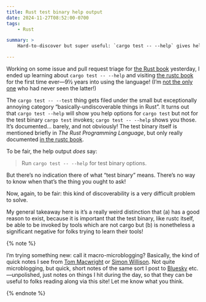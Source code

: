 ```yaml
---
title: Rust test binary help output
date: 2024-11-27T08:52:00-0700
tags:
    - Rust

summary: >
    Hard-to-discover but super useful: `cargo test -- --help` gives help output for Rust test binaries, which has a bunch of useful options.

---
```


Working on some issue and pull request triage for [the Rust book][trpl] yesterday, I ended up learning about `cargo test -- --help` and visiting [the rustc book][rustc-book] for the first time ever—9½ years into using the language! (I’m [not the only one][mas] who had never seen the latter!)

[trpl]: https://github.com/rust-lang/book/
[rustc-book]: https://doc.rust-lang.org/rustc/index.html
[mas]: https://hachyderm.io/@ekuber/113552712127887620

The `cargo test -- --test` thing gets filed under the small but exceptionally annoying category “basically-undiscoverable things in Rust”. It turns out that `cargo test --help` will show you help options for `cargo test` but not for the test binary `cargo test` invokes; `cargo test -- --help` shows you those. It’s documented… barely, and not obviously! The test binary itself is mentioned briefly in <cite>The Rust Programming Language</cite>, but only really documented [in the rustc book][rustc-tests].

[rustc-tests]: https://doc.rust-lang.org/rustc/tests/index.html

To be fair, the help output *does* say:

> Run `cargo test -- --help` for test binary options.

But there’s no indication there of what “test binary” means. There’s no way to know when that’s the thing you ought to ask!

Now, again, to be fair: this kind of discoverability is a very difficult problem to solve.

My general takeaway here is it’s a really weird distinction that (a) has a good reason to exist, because it is important that the test binary, like rustc itself, be able to be invoked by tools which are not cargo but (b) is nonetheless a significant negative for folks trying to learn their tools!

{% note %}

I’m trying something new: call it macro-microblogging? Basically, the kind of quick notes I see from [Tom Macwright][tm] or [Simon Willison][sw]. Not quite microblogging, but quick, short notes of the same sort I post to [Bluesky][b] etc.—unpolished, just notes on things I hit during the day, so that they can be useful to folks reading along via this site! Let me know what you think.

[tm]: https://macwright.com/micro/
[sw]: https://simonwillison.net
[b]: https://bsky.app/profile/chriskrycho.com

{% endnote %}
